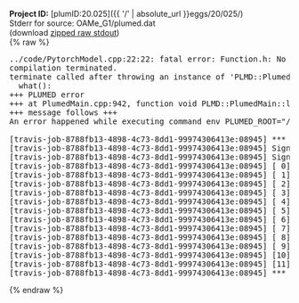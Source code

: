 **Project ID:** [plumID:20.025]({{ '/' | absolute_url }}eggs/20/025/)  
Stderr for source:  OAMe_G1/plumed.dat   
(download [zipped raw stdout](plumed.dat.plumed.stdout.txt.zip))  
{% raw %}
<pre>
../code/PytorchModel.cpp:22:22: fatal error: Function.h: No such file or directory
compilation terminated.
terminate called after throwing an instance of 'PLMD::Plumed::ExceptionError'
  what():  
+++ PLUMED error
+++ at PlumedMain.cpp:942, function void PLMD::PlumedMain::load(const string&)
+++ message follows +++
An error happened while executing command env PLUMED_ROOT="/home/travis/opt/lib/plumed" env PLUMED_HTMLDIR="/home/travis/opt/share/doc/plumed" env PLUMED_INCLUDEDIR="/home/travis/opt/include" env PLUMED_PROGRAM_NAME="plumed" env PLUMED_IS_INSTALLED="yes" "/home/travis/opt/lib/plumed"/scripts/mklib.sh ../code/PytorchModel.cpp

[travis-job-8788fb13-4898-4c73-8dd1-99974306413e:08945] *** Process received signal ***
[travis-job-8788fb13-4898-4c73-8dd1-99974306413e:08945] Signal: Aborted (6)
[travis-job-8788fb13-4898-4c73-8dd1-99974306413e:08945] Signal code:  (-6)
[travis-job-8788fb13-4898-4c73-8dd1-99974306413e:08945] [ 0] /lib/x86_64-linux-gnu/libc.so.6(+0x354b0)[0x7fafbda904b0]
[travis-job-8788fb13-4898-4c73-8dd1-99974306413e:08945] [ 1] /lib/x86_64-linux-gnu/libc.so.6(gsignal+0x38)[0x7fafbda90428]
[travis-job-8788fb13-4898-4c73-8dd1-99974306413e:08945] [ 2] /lib/x86_64-linux-gnu/libc.so.6(abort+0x16a)[0x7fafbda9202a]
[travis-job-8788fb13-4898-4c73-8dd1-99974306413e:08945] [ 3] /usr/lib/x86_64-linux-gnu/libstdc++.so.6(_ZN9__gnu_cxx27__verbose_terminate_handlerEv+0x16d)[0x7fafbe0ca84d]
[travis-job-8788fb13-4898-4c73-8dd1-99974306413e:08945] [ 4] /usr/lib/x86_64-linux-gnu/libstdc++.so.6(+0x8d6b6)[0x7fafbe0c86b6]
[travis-job-8788fb13-4898-4c73-8dd1-99974306413e:08945] [ 5] /usr/lib/x86_64-linux-gnu/libstdc++.so.6(+0x8d701)[0x7fafbe0c8701]
[travis-job-8788fb13-4898-4c73-8dd1-99974306413e:08945] [ 6] /usr/lib/x86_64-linux-gnu/libstdc++.so.6(+0x8d919)[0x7fafbe0c8919]
[travis-job-8788fb13-4898-4c73-8dd1-99974306413e:08945] [ 7] plumed[0x40ec85]
[travis-job-8788fb13-4898-4c73-8dd1-99974306413e:08945] [ 8] plumed[0x40f082]
[travis-job-8788fb13-4898-4c73-8dd1-99974306413e:08945] [ 9] plumed[0x409fe0]
[travis-job-8788fb13-4898-4c73-8dd1-99974306413e:08945] [10] /lib/x86_64-linux-gnu/libc.so.6(__libc_start_main+0xf0)[0x7fafbda7b830]
[travis-job-8788fb13-4898-4c73-8dd1-99974306413e:08945] [11] plumed[0x40a0a9]
[travis-job-8788fb13-4898-4c73-8dd1-99974306413e:08945] *** End of error message ***
</pre>
{% endraw %}

